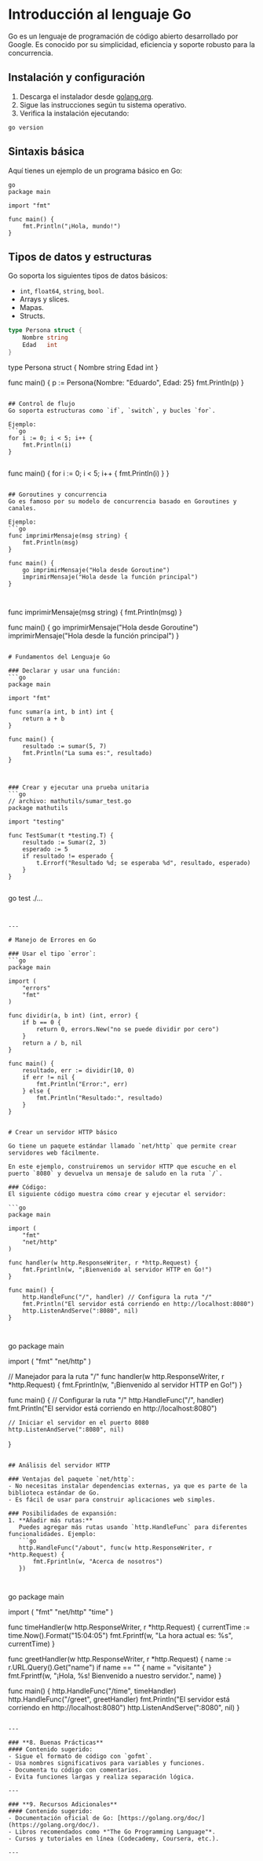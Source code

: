 # Introducción al lenguaje Go
Go es un lenguaje de programación de código abierto desarrollado por Google. Es conocido por su simplicidad, eficiencia y soporte robusto para la concurrencia.


## Instalación y configuración
1. Descarga el instalador desde [golang.org](https://golang.org/dl/).
2. Sigue las instrucciones según tu sistema operativo.
3. Verifica la instalación ejecutando:


```
go version
```

## Sintaxis básica
Aquí tienes un ejemplo de un programa básico en Go:


```
go
package main

import "fmt"

func main() {
    fmt.Println("¡Hola, mundo!")
}
```

## Tipos de datos y estructuras
Go soporta los siguientes tipos de datos básicos:
- `int`, `float64`, `string`, `bool`.
- Arrays y slices.
- Mapas.
- Structs.

```go
type Persona struct {
    Nombre string
    Edad   int
}


```
type Persona struct {
    Nombre string
    Edad   int
}

func main() {
    p := Persona{Nombre: "Eduardo", Edad: 25}
    fmt.Println(p)
}
```

## Control de flujo
Go soporta estructuras como `if`, `switch`, y bucles `for`.

Ejemplo:
```go
for i := 0; i < 5; i++ {
    fmt.Println(i)
}


```
func main() {
    for i := 0; i < 5; i++ {
        fmt.Println(i)
    }
}
```

## Goroutines y concurrencia
Go es famoso por su modelo de concurrencia basado en Goroutines y canales.

Ejemplo:
```go
func imprimirMensaje(msg string) {
    fmt.Println(msg)
}

func main() {
    go imprimirMensaje("Hola desde Goroutine")
    imprimirMensaje("Hola desde la función principal")
}



```
func imprimirMensaje(msg string) {
    fmt.Println(msg)
}

func main() {
    go imprimirMensaje("Hola desde Goroutine")
    imprimirMensaje("Hola desde la función principal")
}
```

# Fundamentos del Lenguaje Go

### Declarar y usar una función:
```go
package main

import "fmt"

func sumar(a int, b int) int {
    return a + b
}

func main() {
    resultado := sumar(5, 7)
    fmt.Println("La suma es:", resultado)
}



### Crear y ejecutar una prueba unitaria
```go
// archivo: mathutils/sumar_test.go
package mathutils

import "testing"

func TestSumar(t *testing.T) {
    resultado := Sumar(2, 3)
    esperado := 5
    if resultado != esperado {
        t.Errorf("Resultado %d; se esperaba %d", resultado, esperado)
    }
}


```
go test ./...
```


---

# Manejo de Errores en Go

### Usar el tipo `error`:
```go
package main

import (
    "errors"
    "fmt"
)

func dividir(a, b int) (int, error) {
    if b == 0 {
        return 0, errors.New("no se puede dividir por cero")
    }
    return a / b, nil
}

func main() {
    resultado, err := dividir(10, 0)
    if err != nil {
        fmt.Println("Error:", err)
    } else {
        fmt.Println("Resultado:", resultado)
    }
}


# Crear un servidor HTTP básico

Go tiene un paquete estándar llamado `net/http` que permite crear servidores web fácilmente.

En este ejemplo, construiremos un servidor HTTP que escuche en el puerto `8080` y devuelva un mensaje de saludo en la ruta `/`.

### Código:
El siguiente código muestra cómo crear y ejecutar el servidor:

```go
package main

import (
    "fmt"
    "net/http"
)

func handler(w http.ResponseWriter, r *http.Request) {
    fmt.Fprintln(w, "¡Bienvenido al servidor HTTP en Go!")
}

func main() {
    http.HandleFunc("/", handler) // Configura la ruta "/"
    fmt.Println("El servidor está corriendo en http://localhost:8080")
    http.ListenAndServe(":8080", nil)
}



```
go
package main

import (
    "fmt"
    "net/http"
)

// Manejador para la ruta "/"
func handler(w http.ResponseWriter, r *http.Request) {
    fmt.Fprintln(w, "¡Bienvenido al servidor HTTP en Go!")
}

func main() {
    // Configurar la ruta "/"
    http.HandleFunc("/", handler)
    fmt.Println("El servidor está corriendo en http://localhost:8080")

    // Iniciar el servidor en el puerto 8080
    http.ListenAndServe(":8080", nil)
}

```

## Análisis del servidor HTTP

### Ventajas del paquete `net/http`:
- No necesitas instalar dependencias externas, ya que es parte de la biblioteca estándar de Go.
- Es fácil de usar para construir aplicaciones web simples.

### Posibilidades de expansión:
1. **Añadir más rutas:**
   Puedes agregar más rutas usando `http.HandleFunc` para diferentes funcionalidades. Ejemplo:
   ```go
   http.HandleFunc("/about", func(w http.ResponseWriter, r *http.Request) {
       fmt.Fprintln(w, "Acerca de nosotros")
   })



```
go
package main

import (
    "fmt"
    "net/http"
    "time"
)

func timeHandler(w http.ResponseWriter, r *http.Request) {
    currentTime := time.Now().Format("15:04:05")
    fmt.Fprintf(w, "La hora actual es: %s", currentTime)
}

func greetHandler(w http.ResponseWriter, r *http.Request) {
    name := r.URL.Query().Get("name")
    if name == "" {
        name = "visitante"
    }
    fmt.Fprintf(w, "¡Hola, %s! Bienvenido a nuestro servidor.", name)
}

func main() {
    http.HandleFunc("/time", timeHandler)
    http.HandleFunc("/greet", greetHandler)
    fmt.Println("El servidor está corriendo en http://localhost:8080")
    http.ListenAndServe(":8080", nil)
}
```

---

### **8. Buenas Prácticas**
#### Contenido sugerido:
- Sigue el formato de código con `gofmt`.
- Usa nombres significativos para variables y funciones.
- Documenta tu código con comentarios.
- Evita funciones largas y realiza separación lógica.

---

### **9. Recursos Adicionales**
#### Contenido sugerido:
- Documentación oficial de Go: [https://golang.org/doc/](https://golang.org/doc/).
- Libros recomendados como *"The Go Programming Language"*.
- Cursos y tutoriales en línea (Codecademy, Coursera, etc.).

---
